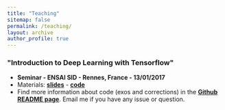 ```yaml
---
title: "Teaching"
sitemap: false
permalink: /teaching/
layout: archive
author_profile: true
---
```


### "Introduction to Deep Learning with Tensorflow"
- **Seminar - ENSAI SID - Rennes, France - 13/01/2017**
- Materials: <a href="https://fabienbaradel.github.io/images/tensorflow_ensai_SID_13_01_17.pdf"><B>slides</B></a> - <a href="https://github.com/fabienbaradel/Tensorflow-tutorials/"><B>code</B></a>
- Find more information about code (exos and corrections) in the <a href="https://github.com/fabienbaradel/Tensorflow-tutorials/"><B>Github README page</B></a>. Email me if you have any issue or question.